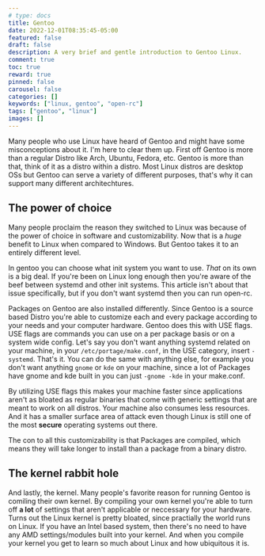 ```yaml
---
# type: docs 
title: Gentoo
date: 2022-12-01T08:35:45-05:00
featured: false
draft: false
description: A very brief and gentle introduction to Gentoo Linux.
comment: true
toc: true
reward: true
pinned: false
carousel: false
categories: []
keywords: ["linux, gentoo", "open-rc"]
tags: ["gentoo", "linux"]
images: []
---
```


Many people who use Linux have heard of Gentoo and might have some misconceptions about it. I'm here to clear them up. First off Gentoo is more than a regular Distro like Arch, Ubuntu, Fedora, etc. Gentoo is more than that, think of it as a distro within a distro. Most Linux distros are desktop OSs but Gentoo can serve a variety of different purposes, that's  why it can support many different architechtures.

## The power of choice 

Many people proclaim the reason they switched to Linux was because of the power of choice in software and customizability. Now that is a *huge* benefit to Linux when compared to Windows. But Gentoo takes it to an entirely different level. 

In gentoo you can choose what init system you want to use. *That* on its own is a big deal. If you're  been on Linux long enough then you're  aware of the beef between systemd and other init systems. This article isn't about that issue specifically, but if you don't want systemd then you can run open-rc.

Packages on Gentoo are also installed differently. Since Gentoo is a source based Distro you're able to customize each and every package according to your needs and your computer hardware. Gentoo does this with USE flags. USE flags are commands you can use on a per package basis or on a system wide config. Let's say you don't want anything systemd related on your machine, in your `/etc/portage/make.conf`, in the USE category, insert `-systemd`. That's it. You can do the same with anything else, for example you don't want anything `gnome` or `kde` on your machine, since a lot of Packages have gnome and kde built in you can just `-gnome -kde` in your make.conf. 

By utilizing USE flags this makes your machine faster since applications aren't as bloated as regular binaries that come with generic settings that are meant to work on all distros. Your machine also consumes less resources.  And it has a smaller surface area of attack even though Linux is still one of the most **secure** operating systems out there. 

The con to all this customizability is that Packages are compiled, which means they will take longer to install than a package from a binary distro.


## The kernel rabbit hole

And lastly, the kernel.  Many people's favorite reason for running Gentoo is comiling their own kernel. By compiling your own kernel you're  able to turn off **a lot** of settings that aren't applicable or neccessary for your hardware. Turns out the Linux kernel is pretty bloated, since practially the world runs on Linux. If you have an Intel based system, then there's no need to have any AMD settings/modules built into your kernel. And when you compile your kernel you get to learn so much about Linux and how ubiquitous it is.



